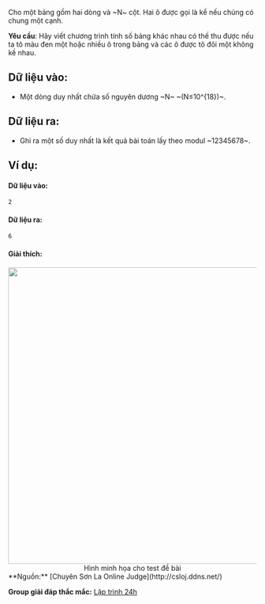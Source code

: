 <!--
**<center>NGUỒN: VOI Training Camp 3H  (Ngày 03/11/2016 Am)</center>**
-->
Cho một bảng gồm hai dòng và ~N~ cột. Hai ô được gọi là kề nếu chúng có chung một cạnh.

**Yêu cầu**: Hãy viết chương trình tính số bảng khác nhau có thế thu được nếu ta tô màu đen một hoặc nhiều ô trong bảng và các ô được tô đôi một không kề nhau.

## Dữ liệu vào:
- Một dòng duy nhất chứa số nguyên dương ~N~ ~(N≤10^{18})~.

## Dữ liệu ra:
- Ghi ra một số duy nhất là kết quả bài toán lấy theo modul ~12345678~.

## Ví dụ:
#### Dữ liệu vào:
```
2
```

#### Dữ liệu ra:
```
6
```

#### Giải thích:
<center><img src = "/images/problems/1103/table.svg" width=600px></center>
<center>Hình minh họa cho test đề bài</center>
**Nguồn:** [Chuyên Sơn La Online Judge](http://csloj.ddns.net/)

**Group giải đáp thắc mắc:** [Lập trình 24h](https://www.facebook.com/groups/1386904321519984)